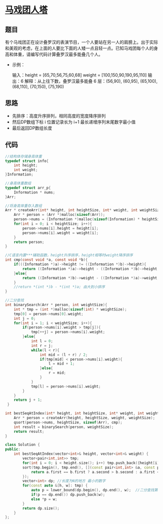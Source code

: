 # [马戏团人塔](https://leetcode-cn.com/problems/circus-tower-lcci/)

## 题目

有个马戏团正在设计叠罗汉的表演节目，一个人要站在另一人的肩膀上。出于实际和美观的考虑，在上面的人要比下面的人矮一点且轻一点。已知马戏团每个人的身高和体重，请编写代码计算叠罗汉最多能叠几个人。

- 示例：

  输入：height = [65,70,56,75,60,68] weight = [100,150,90,190,95,110]
  输出：6
  解释：从上往下数，叠罗汉最多能叠 6 层：(56,90), (60,95), (65,100), (68,110), (70,150), (75,190)

## 思路

- 先排序：高度升序排列，相同高度的宽度降序排列
- 然后DP数组下标 i 位置记录长为 i+1 最长递增序列末尾数字最小值
- 最后返回DP数组长度

## 代码

```C
//结构体存储身高体重
typedef struct info{
    int height;
    int weight;
}Information;

//身高体重数组
typedef struct arr_p{
    Information * nums;
}Arr;

//将身高体重存入数组
Arr * createArr(int* height, int heightSize, int* weight, int weightSize){
    Arr * person = (Arr *)malloc(sizeof(Arr));
    person->nums = (Information *)malloc(sizeof(Information) * heightSize);
    for(int i = 0; i < heightSize; i++){
        person->nums[i].height = height[i];
        person->nums[i].weight = weight[i];
    }
    return person;
}

//C语言内置***辅助函数，height升序排序，height相等时weight降序排序
int cmp(const void *a, const void *b){
    if(((Information *)a)->height != ((Information *)b)->height){
        return ((Information *)a)->height - ((Information *)b)->height;
    }else{
        return ((Information *)b)->weight - ((Information *)a)->weight;
    }
    //return *(int *)b - *(int *)a; 由大到小排序
}

//二分查找
int binarySearch(Arr * person, int weightSize){
    int * tmp = (int *)malloc(sizeof(int) * weightSize);
    tmp[0] = person->nums[0].weight;
    int j = 0;
    for(int i = 1; i < weightSize; i++){
        if(person->nums[i].weight > tmp[j]){
            tmp[++j] = person->nums[i].weight;
        }else{
            int l = 0;
            int r = j;
            while(l < r){
                int mid = (l + r) / 2;
                if(tmp[mid] < person->nums[i].weight){
                    l = mid + 1;
                }else{
                    r = mid;
                }
            }
            tmp[l] = person->nums[i].weight;
        }
    }
    return j + 1;
 }

int bestSeqAtIndex(int* height, int heightSize, int* weight, int weightSize){
    Arr * person = createArr(height, heightSize, weight, weightSize);
    qsort(person->nums, heightSize, sizeof(Arr), cmp);
    int result = binarySearch(person, weightSize);
    return result;
}
```



```C++
class Solution {
public:
    int bestSeqAtIndex(vector<int>& height, vector<int>& weight) {
        vector<pair<int,int>> tmp;
        for(int i = 0; i < height.size(); i++) tmp.push_back({height[i], weight[i]});
        sort(tmp.begin(), tmp.end(), [](const pair<int,int> &a, const pair<int,int> &b) {
            return a.first == b.first ? a.second > b.second : a.first < b.first;
        });
        vector<int> dp; //长度为N的地方 最小的数字
        for(const auto &[h, w]: tmp) {
            auto p = lower_bound(dp.begin(), dp.end(), w);  //二分查找第一个大于等于的地方
            if(p == dp.end()) dp.push_back(w);
            else *p = w;
        }
        return dp.size();
    }
};
```

